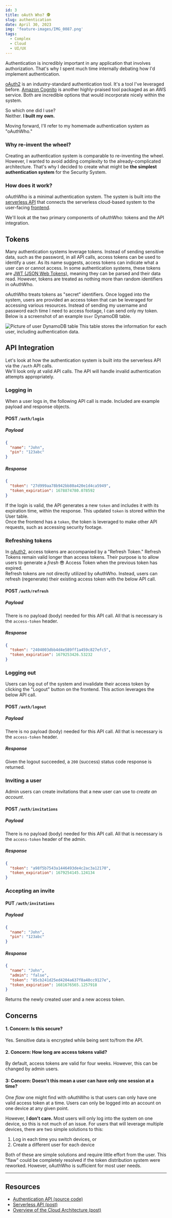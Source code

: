 ```yaml
---
id: 3
title: oAuth Who? 🕵️
slug: authentication
date: April 30, 2023
img: 'feature-images/IMG_0087.png'
tags: 
  - Complex
  - Cloud
  - UI/UX
---
```


Authentication is incredibly important in any application that involves authorization. That's why I spent much time internally debating how I'd implement authentication.

[oAuth2](https://oauth.net/2/) is an industry-standard authentication tool. It's a tool I've leveraged before. [Amazon Cognito](https://aws.amazon.com/cognito/) is another highly-praised tool packaged as an AWS service. Both are incredible options that would incorporate nicely within the system.

So which one did I use? \
Neither. **I built my own.**

<!--more-->

Moving forward, I'll refer to my homemade authentication system as "oAuthWho."

### Why re-invent the wheel?
Creating an authentication system is comparable to re-inventing the wheel. However, I wanted to avoid adding complexity to the already-complicated architecture. That's why I decided to create what might be **the simplest authentication system** for the Security System.

### How does it work?
oAuthWho is a minimal authentication system. The system is built into the [serverless API](/portfolio/serverless-security-system/serverless-api) that connects the serverless cloud-based system to the user-facing [frontend](/portfolio/serverless-security-system/frontend).

We'll look at the two primary components of oAuthWho: tokens and the API integration.


## Tokens
Many authentication systems leverage tokens. Instead of sending sensitive data, such as the password, in all API calls, access tokens can be used to identify a user. As its name suggests, access tokens can indicate what a user can or cannot access. In some authentication systems, these tokens are [JWT (JSON Web Tokens)](https://jwt.io), meaning they can be parsed and their data read. However, tokens are treated as nothing more than random identifiers in oAuthWho.
<!--In most authentication systems, tokens include small pieces of data since they leverage tools like [JSON Web Tokens](https://jwt.io). -->
oAuthWho treats tokens as "secret" identifiers. Once logged into the system, users are provided an access token that can be leveraged for accessing various resources. Instead of sending my username and password each time I need to access footage, I can send only my token. \
Below is a screenshot of an example `User` DynamoDB table.

![Picture of user DynamoDB table](/blog-images/serverless-security-system/users-dynamo-table-example.png)
This table stores the information for each user, including authentication data.

## API Integration
Let's look at how the authentication system is built into the serverless API via the `/auth` API calls. \
We'll look only at valid API calls. The API will handle invalid authentication attempts appropriately.

### Logging in
When a user logs in, the following API call is made. Included are example payload and response objects.

#### POST `/auth/login`
##### Payload
```json
{
  "name": "John",
  "pin": "123abc"
}
```

##### Response
```json
{
  "token": "27d999aa78b942bb80a420e1d4ca5949",
  "token_expiration": 1678874780.078592
}
```

If the login is valid, the API generates a new `token` and includes it with its expiration time, within the response. This updated `token` is stored within the User table. \
Once the frontend has a `token`, the token is leveraged to make other API requests, such as accessing security footage.
<!--
The token is included in API requests as a custom `access-token` HTTP header.
-->

### Refreshing tokens
In [oAuth2](https://oauth.net/2/), access tokens are accompanied by a "Refresh Token." Refresh Tokens remain valid longer than access tokens. Their purpose is to allow users to generate a *fresh* 😎 Access Token when the previous token has expired. \
Refresh tokens are not directly utilized by oAuthWho. Instead, users can refresh (regenerate) their existing access token with the below API call.

#### POST `/auth/refresh`
##### Payload
There is no payload (body) needed for this API call. All that is necessary is the `access-token` header.

##### Response
```json
{
  "token": "2404003dbb4d4e589ff1a459c827efc5",
  "token_expiration": 1679253426.53232
}
```

### Logging out
Users can log out of the system and invalidate their access token by clicking the "Logout" button on the frontend. This action leverages the below API call.

#### POST `/auth/logout`
##### Payload
There is no payload (body) needed for this API call. All that is necessary is the `access-token` header.

##### Response
Given the logout succeeded, a `200` (success) status code response is returned.


### Inviting a user
Admin users can create invitations that a new user can use to *create an account*.


#### POST `/auth/invitations`
##### Payload
There is no payload (body) needed for this API call. All that is necessary is the `access-token` header of the admin.

##### Response
```json
{
  "token": "a98f5b7543a1446493de4c2ac3a12170",
  "token_expiration": 1679254145.124134
}
```

### Accepting an invite

#### PUT `/auth/invitations`
##### Payload
```json
{
  "name": "John",
  "pin": "123abc"
}
```

##### Response
```json
{
  "name": "John",
  "admin": "false",
  "token": "85cb241d25ed4204a637f8a40cc9127e",
  "token_expiration": 1681676565.1257918
}
```
Returns the newly created user and a new access token.


## Concerns
#### 1. Concern: Is this secure?
Yes. Sensitive data is encrypted while being sent to/from the API.

#### 2. Concern: How long are access tokens valid?
By default, access tokens are valid for four weeks. However, this can be changed by admin users.

#### 3: Concern: Doesn't this mean a user can have only one session at a time?
One *flaw* one might find with oAuthWho is that users can only have one valid access token at a time. Users can only be logged into an account on one device at any given point.

However, **I don't care.** Most users will only log into the system on one device, so this is not much of an issue. For users that will leverage multiple devices, there are two simple solutions to this:
1. Log in each time you switch devices, or
1. Create a different user for each device

Both of these are simple solutions and require little effort from the user. This "flaw" could be completely resolved if the token distribution system were reworked. However, oAuthWho is sufficient for most user needs.

---

## Resources
  - [Authentication API (source code)](https://github.com/cal-overflow/serverless-security-system/blob/main/cloud/lambda/api/auth.py)
  - [Serverless API (post)](/portfolio/serverless-security-system/serverless-api)
  - [Overview of the Cloud Architecture (post)](/portfolio/serverless-security-system/cloud-architecture)
